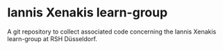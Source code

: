 # Iannis Xenakis learn-group

A git repository to collect associated code concerning the Iannis Xenakis learn-group at RSH Düsseldorf.
